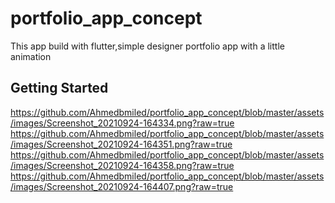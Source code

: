# portfolio_app_concept
This app build with flutter,simple designer portfolio app with a little animation

## Getting Started
https://github.com/Ahmedbmiled/portfolio_app_concept/blob/master/assets/images/Screenshot_20210924-164334.png?raw=true
https://github.com/Ahmedbmiled/portfolio_app_concept/blob/master/assets/images/Screenshot_20210924-164351.png?raw=true
https://github.com/Ahmedbmiled/portfolio_app_concept/blob/master/assets/images/Screenshot_20210924-164358.png?raw=true
https://github.com/Ahmedbmiled/portfolio_app_concept/blob/master/assets/images/Screenshot_20210924-164407.png?raw=true
